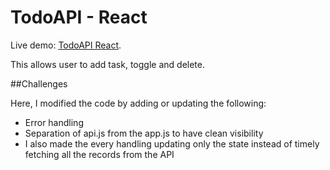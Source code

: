# TodoAPI - React

Live demo: [TodoAPI React]([https://github.com/facebook/create-react-app](https://mark-aragon-preezie-react-463d1d033a64.herokuapp.com/)).

This allows user to add task, toggle and delete.

##Challenges

Here, I modified the code by adding or updating the following:

- Error handling
- Separation of api.js from the app.js to have clean visibility
- I also made the every handling updating only the state instead of timely fetching all the records from the API
